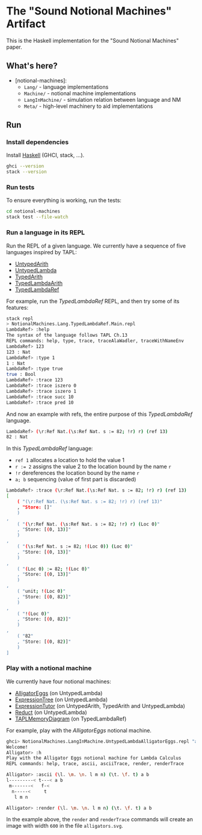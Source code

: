 # The "Sound Notional Machines" Artifact

This is the Haskell implementation for the "Sound Notional Machines" paper.

## What's here?

* [notional-machines]:
  * `Lang/` - language implementations
  * `Machine/` - notional machine implementations
  * `LangInMachine/` - simulation relation between language and NM
  * `Meta/` - high-level machinery to aid implementations

## Run

### Install dependencies

Install [Haskell](https://www.haskell.org/downloads/) (GHCI, stack, ...).

```sh
ghci --version
stack --version
```

### Run tests

To ensure everything is working, run the tests:

```sh
cd notional-machines
stack test --file-watch
```

### Run a language in its REPL

Run the REPL of a given language.
We currently have a sequence of five languages inspired by TAPL:

* [UntypedArith](src/NotionalMachines/Lang/UntypedArith/README.md)
* [UntypedLambda](src/NotionalMachines/Lang/UntypedLambda/README.md)
* [TypedArith](src/NotionalMachines/Lang/TypedArith/README.md)
* [TypedLambdaArith](src/NotionalMachines/Lang/TypedLambdaArith/README.md)
* [TypedLambdaRef](src/NotionalMachines/Lang/TypedLambdaRef/README.md)

For example, run the *TypedLambdaRef* REPL,
and then try some of its features:

```sh
stack repl
> NotionalMachines.Lang.TypedLambdaRef.Main.repl
LambdaRef> :help
The syntax of the language follows TAPL Ch.13
REPL commands: help, type, trace, traceAlaWadler, traceWithNameEnv
LambdaRef> 123
123 : Nat
LambdaRef> :type 1
1 : Nat
LambdaRef> :type true
true : Bool
LambdaRef> :trace 123
LambdaRef> :trace iszero 0
LambdaRef> :trace iszero 1
LambdaRef> :trace succ 10
LambdaRef> :trace pred 10
```

And now an example with refs, the entire purpose of this *TypedLambdaRef* language.

```sh
LambdaRef> (\r:Ref Nat.(\s:Ref Nat. s := 82; !r) r) (ref 13)
82 : Nat
```

In this *TypedLambdaRef* language:

* `ref 1` allocates a location to hold the value 1
* `r := 2` assigns the value 2 to the location bound by the name `r`
* `!r` dereferences the location bound by the name `r`
* `a; b` sequencing (value of first part is discarded)

```sh
LambdaRef> :trace (\r:Ref Nat.(\s:Ref Nat. s := 82; !r) r) (ref 13)
[
    ( "(\r:Ref Nat. (\s:Ref Nat. s := 82; !r) r) (ref 13)"
    , "Store: []"
    )
,
    ( "(\r:Ref Nat. (\s:Ref Nat. s := 82; !r) r) (Loc 0)"
    , "Store: [(0, 13)]"
    )
,
    ( "(\s:Ref Nat. s := 82; !(Loc 0)) (Loc 0)"
    , "Store: [(0, 13)]"
    )
,
    ( "(Loc 0) := 82; !(Loc 0)"
    , "Store: [(0, 13)]"
    )
,
    ( "unit; !(Loc 0)"
    , "Store: [(0, 82)]"
    )
,
    ( "!(Loc 0)"
    , "Store: [(0, 82)]"
    )
,
    ( "82"
    , "Store: [(0, 82)]"
    )
]
```

### Play with a notional machine

We currently have four notional machines:

* [AlligatorEggs](src/NotionalMachines/Machine/AlligatorEggs/README.md) (on UntypedLambda)
* [ExpressionTree](src/NotionalMachines/Machine/ExpressionTree/README.md) (on UntypedLambda)
* [ExpressionTutor](src/NotionalMachines/Machine/ExpressionTutor/README.md) (on UntypedArith, TypedArith and UntypedLambda)
* [Reduct](src/NotionalMachines/Machine/Reduct/README.md) (on UntypedLambda)
* [TAPLMemoryDiagram](src/NotionalMachines/Machine/TAPLMemoryDiagram/README.md) (on TypedLambdaRef)

For example, play with the *AlligatorEggs* notional machine.

```sh
ghci> NotionalMachines.LangInMachine.UntypedLambdaAlligatorEggs.repl "alligators.svg" 600
Welcome!
Alligator> :h
Play with the Alligator Eggs notional machine for Lambda Calculus
REPL commands: help, trace, ascii, asciiTrace, render, renderTrace

Alligator> :ascii (\l. \m. \n. l m n) (\t. \f. t) a b
l---------< t---< a b
 m-------<   f-<     
  n-----<     t      
   l m n             

Alligator> :render (\l. \m. \n. l m n) (\t. \f. t) a b
```

In the example above, the `render` and `renderTrace` commands will create an image with width `600` in the file `alligators.svg`.
